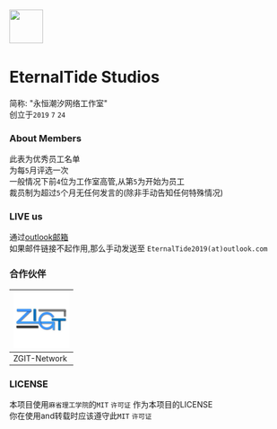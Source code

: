 ### <img itemprop="image" class="avatar flex-shrink-0 mb-3 mr-3 mb-md-0 mr-md-4" src="https://avatars.githubusercontent.com/u/139145325?s=200&v=4?s=200&amp;v=4" width="60" height="60"> 
# EternalTide Studios
简称: "永恒潮汐网络工作室"<br>
创立于``2019`` ``7`` ``24``<br>

### About Members
此表为优秀员工名单<br>
为每``5``月评选一次<br>
一般情况下前``4``位为工作室高管,从第``5``为开始为员工<br>
裁员制为超过``5``个月无任何发言的(除非手动告知任何特殊情况)<br>

### LIVE us
通过[outlook邮箱](mailto:EternalTide2019@outlook.com)<br>
如果邮件链接不起作用,那么手动发送至 ``EternalTide2019(at)outlook.com`` <br>

### 合作伙伴
| <img itemprop="image" class="avatar flex-shrink-0 mb-3 mr-3 mb-md-0 mr-md-4" src="ZGIT.jpg?s=200&amp;v=4" width="100" height="100"> |
|-------------------|
| ZGIT-Network      |

### LICENSE
本项目使用``麻省理工学院``的``MIT`` ``许可证`` 作为本项目的LICENSE<br>
你在使用and转载时应该遵守此``MIT`` ``许可证`` <br>
